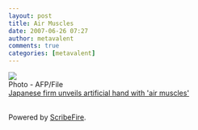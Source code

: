 ```yaml
---
layout: post
title: Air Muscles
date: 2007-06-26 07:27
author: metavalent
comments: true
categories: [metavalent]
---
```

<a href="http://news.yahoo.com/s/afp/20070626/tc_afp/lifestylerobottechnology"><img src="http://img517.imageshack.us/img517/2264/captsgeqxo4826060711325xb2.jpg" border="0" /></a><br />Photo - AFP/File<br /><a href="http://news.yahoo.com/s/afp/20070626/tc_afp/lifestylerobottechnology">Japanese firm unveils artificial hand with 'air muscles'</a><br /><br /><p class="poweredbyperformancing">Powered by <a href="http://scribefire.com/">ScribeFire</a>.</p>
